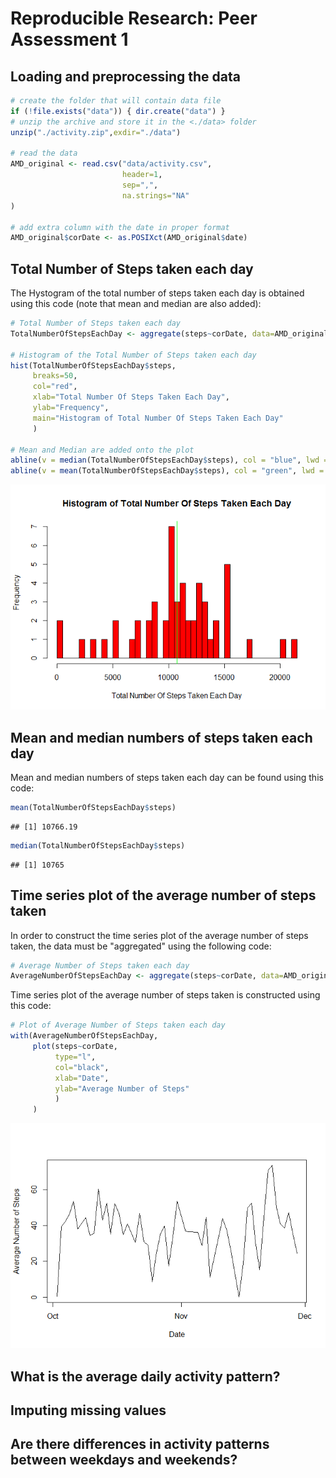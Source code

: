 # Reproducible Research: Peer Assessment 1


## Loading and preprocessing the data

```r
# create the folder that will contain data file
if (!file.exists("data")) { dir.create("data") }
# unzip the archive and store it in the <./data> folder
unzip("./activity.zip",exdir="./data")

# read the data
AMD_original <- read.csv("data/activity.csv",
                         header=1,
                         sep=",",
                         na.strings="NA"
)

# add extra column with the date in proper format
AMD_original$corDate <- as.POSIXct(AMD_original$date)
```

## Total Number of Steps taken each day

The Hystogram of the total number of steps taken each day is obtained using this code (note that mean and median are also added):


```r
# Total Number of Steps taken each day
TotalNumberOfStepsEachDay <- aggregate(steps~corDate, data=AMD_original, FUN=sum, na.rm=TRUE)

# Histogram of the Total Number of Steps taken each day
hist(TotalNumberOfStepsEachDay$steps,
     breaks=50,
     col="red", 
     xlab="Total Number Of Steps Taken Each Day", 
     ylab="Frequency", 
     main="Histogram of Total Number Of Steps Taken Each Day"
     )

# Mean and Median are added onto the plot
abline(v = median(TotalNumberOfStepsEachDay$steps), col = "blue", lwd = 1)
abline(v = mean(TotalNumberOfStepsEachDay$steps), col = "green", lwd = 1)
```

![](PA1_template_files/figure-html/unnamed-chunk-2-1.png)<!-- -->


## Mean and median numbers of steps taken each day

Mean and median numbers of steps taken each day can be found using this code:


```r
mean(TotalNumberOfStepsEachDay$steps)
```

```
## [1] 10766.19
```

```r
median(TotalNumberOfStepsEachDay$steps)
```

```
## [1] 10765
```

## Time series plot of the average number of steps taken

In order to construct the time series plot of the average number of steps taken, the data must be "aggregated" using the following code:


```r
# Average Number of Steps taken each day
AverageNumberOfStepsEachDay <- aggregate(steps~corDate, data=AMD_original, FUN=mean, na.rm=TRUE)
```

Time series plot of the average number of steps taken is constructed using this code:


```r
# Plot of Average Number of Steps taken each day
with(AverageNumberOfStepsEachDay,
     plot(steps~corDate, 
          type="l",
          col="black", 
          xlab="Date", 
          ylab="Average Number of Steps"
          )
     )
```

![](PA1_template_files/figure-html/unnamed-chunk-5-1.png)<!-- -->



## What is the average daily activity pattern?



## Imputing missing values



## Are there differences in activity patterns between weekdays and weekends?
